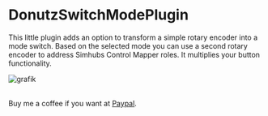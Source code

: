 # DonutzSwitchModePlugin

This little plugin adds an option to transform a simple rotary encoder into a mode switch. Based on the selected mode you can use a second rotary encoder to address Simhubs Control Mapper roles. It multiplies your button functionality.

![grafik](https://github.com/user-attachments/assets/21fd23f0-b957-4adf-ba85-7e0e9f30515d)

<br>Buy me a coffee if you want at [Paypal](https://paypal.me/donutz75?country.x=DE&locale.x=de_DE).
